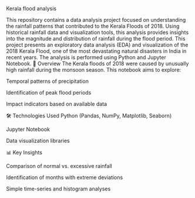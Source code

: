 Kerala flood analysis

This repository contains a data analysis project focused on understanding the rainfall patterns that contributed to the Kerala Floods of 2018. Using historical rainfall data and visualization tools, this analysis provides insights into the magnitude and distribution of rainfall during the flood period.
This project presents an exploratory data analysis (EDA) and visualization of the 2018 Kerala Flood, one of the most devastating natural disasters in India in recent years. The analysis is performed using Python and Jupyter Notebook.
📘 Overview
The Kerala floods of 2018 were caused by unusually high rainfall during the monsoon season. This notebook aims to explore:

Temporal patterns of precipitation

Identification of peak flood periods

Impact indicators based on available data

🛠 Technologies Used
Python (Pandas, NumPy, Matplotlib, Seaborn)

Jupyter Notebook

Data visualization libraries

📊 Key Insights

Comparison of normal vs. excessive rainfall

Identification of months with extreme deviations

Simple time-series and histogram analyses
